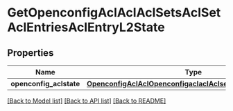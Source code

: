 # GetOpenconfigAclAclAclSetsAclSetAclEntriesAclEntryL2State

## Properties
Name | Type | Description | Notes
------------ | ------------- | ------------- | -------------
**openconfig_aclstate** | [**OpenconfigAclAclOpenconfigaclaclAclsetsAclentriesL2Config**](OpenconfigAclAclOpenconfigaclaclAclsetsAclentriesL2Config.md) |  | [optional] 

[[Back to Model list]](../README.md#documentation-for-models) [[Back to API list]](../README.md#documentation-for-api-endpoints) [[Back to README]](../README.md)


